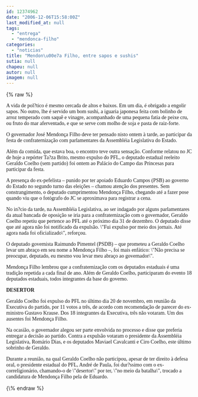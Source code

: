 ```yaml
---
id: 12374962
date: "2006-12-06T15:58:00Z"
last_modified_at: null
tags:
  - "entrega"
  - "mendonca-filho"
categories:
  - "noticias"
title: "Mendon\u00e7a Filho, entre sapos e sushis"
sutia: null
chapeu: null
autor: null
imagem: null
---
```

{\% raw %}
<p><P><FONT face=Verdana>A vida de pol?tico é mesmo cercada de altos e baixos. Em um dia, é obrigado a engolir sapos. No outro, lhe é servido um bom sushi, a iguaria japonesa feita com bolinho de arroz temperado com saquê e vinagre, acompanhado de uma pequena fatia de peixe cru, ou fruto do mar aferventado, e que se serve com molho de soja e pasta de raiz-forte.</FONT></P></p>
<p><P><FONT face=Verdana>O governador José Mendonça Filho deve ter pensado nisto ontem à tarde, ao participar da festa de confraternização com parlamentares da Assembléia Legislativa do Estado.</FONT></P></p>
<p><P><FONT face=Verdana>Além da comida, que estava boa, o encontro teve outra sensação. Conforme relatou no JC de hoje a repórter Ta?za Brito, mesmo expulso do PFL, o deputado estadual reeleito Geraldo Coelho (sem partido) foi ontem ao Palácio do Campo das Princesas para participar da festa. </FONT></P></p>
<p><P><FONT face=Verdana>A presença do ex-pefelista – punido por ter apoiado Eduardo Campos (PSB) ao governo do Estado no segundo turno das eleições – chamou atenção dos presentes. Sem constrangimento, o deputado cumprimentou Mendonça Filho, chegando até a fazer pose quando viu que o fotógrafo do JC se aproximava para registrar a cena.</FONT></P></p>
<p><P><FONT face=Verdana>No in?cio da tarde, na Assembléia Legislativa, ao ser indagado por alguns parlamentares da atual bancada de oposição se iria para a confraternização com o governador, Geraldo Coelho repetiu que pertence ao PFL até o próximo dia 31 de dezembro. O deputado disse que até agora não foi notificado da expulsão. \"Fui expulso por meio dos jornais. Até agora nada foi oficializado\", reforçou.</FONT></P></p>
<p><P><FONT face=Verdana>O deputado governista Raimundo Pimentel (PSDB) – que prometeu a Geraldo Coelho levar um abraço em seu nome a Mendonça Filho –, foi mais enfático: \"Não precisa se preocupar, deputado, eu mesmo vou levar meu abraço ao governador\".</FONT></P></p>
<p><P><FONT face=Verdana>Mendonça Filho lembrou que a confraternização com os deputados estaduais é uma tradição repetida a cada final de ano. Além de Geraldo Coelho, participaram do evento 18 deputados estaduais, todos integrantes da base do governo.</FONT></P></p>
<p><P><FONT face=Verdana><STRONG>DESERTOR</STRONG></FONT></P></p>
<p><P><FONT face=Verdana>Geraldo Coelho foi expulso do PFL no último dia 20 de novembro, em reunião da Executiva do partido, por 11 votos a três, de acordo com recomendação de parecer do ex-ministro Gustavo Krause. Dos 18 integrantes da Executiva, três não votaram. Um dos ausentes foi Mendonça Filho. </FONT></P></p>
<p><P><FONT face=Verdana>Na ocasião, o governador alegou ser parte envolvida no processo e disse que preferia entregar a decisão ao partido. Contra a expulsão votaram o presidente da Assembléia Legislativa, Romário Dias, e os deputados Maviael Cavalcanti e Ciro Coelho, este último sobrinho de Geraldo.</FONT></P></p>
<p><P><FONT face=Verdana>Durante a reunião, na qual Geraldo Coelho não participou, apesar de ter direito à defesa oral, o presidente estadual do PFL, André de Paula, foi dur?ssimo com o ex-correligionário, chamando-o de \"desertor\" por ter, \"no meio da batalha\", trocado a candidatura de Mendonça Filho pela de Eduardo. </FONT></P> </p>
{\% endraw %}
